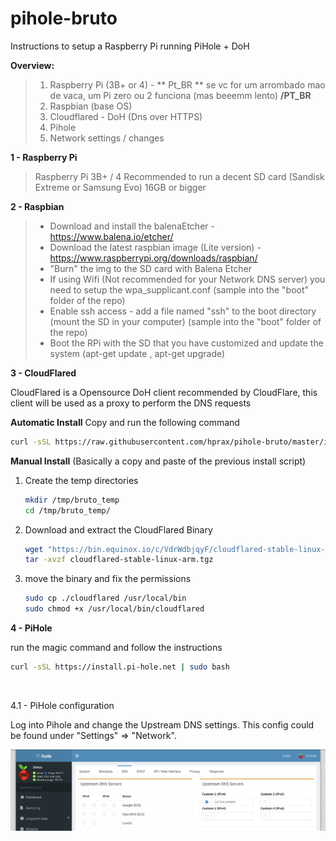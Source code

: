 # pihole-bruto
Instructions to setup a Raspberry Pi running PiHole + DoH

**Overview:**

> 1. Raspberry Pi (3B+ or 4) - ** Pt_BR ** se vc for um arrombado mao de vaca, um Pi zero ou 2 funciona (mas beeemm lento) **/PT_BR**
> 2. Raspbian (base OS)
> 3.  Cloudflared - DoH (Dns over HTTPS)
> 4.  Pihole
> 5.  Network settings / changes 

 

**1 - Raspberry Pi**
	

> Raspberry Pi 3B+ / 4
> Recommended to run a decent SD card (Sandisk Extreme or Samsung Evo) 16GB or bigger

  

**2 - Raspbian**

> - Download and install the balenaEtcher - https://www.balena.io/etcher/
> - Download the latest raspbian image (Lite version) - https://www.raspberrypi.org/downloads/raspbian/
> - "Burn" the img to the SD card with Balena Etcher
> - If using Wifi (Not recommended for your Network DNS server) you need to setup the wpa_supplicant.conf (sample into the "boot" folder of the repo)
> - Enable ssh access - add a file named "ssh" to the boot directory (mount the SD in your computer) (sample into the "boot" folder of the repo)
> - Boot the RPi with the SD that you have customized and update the system (apt-get update , apt-get upgrade)



**3 - CloudFlared**

CloudFlared is a Opensource DoH client recommended by CloudFlare, this client will be used as a proxy to perform the DNS requests 

**Automatic Install**
	Copy and run the following command

```bash
curl -sSL https://raw.githubusercontent.com/hprax/pihole-bruto/master/install/install_cloudflared | sudo bash
```



**Manual Install** (Basically a copy and paste of the previous install script)

1. Create the temp directories

   ```bash
   mkdir /tmp/bruto_temp
   cd /tmp/bruto_temp/
   ```

2. Download and extract the CloudFlared Binary

   ```bash
   wget "https://bin.equinox.io/c/VdrWdbjqyF/cloudflared-stable-linux-arm.tgz"
   tar -xvzf cloudflared-stable-linux-arm.tgz
   ```

3. move the binary and fix the permissions

   ```bash
   sudo cp ./cloudflared /usr/local/bin
   sudo chmod +x /usr/local/bin/cloudflared
   ```

   



**4 - PiHole**

run the magic command and follow the instructions

```bash
curl -sSL https://install.pi-hole.net | sudo bash
```

​	

4.1 - PiHole configuration

Log into Pihole and change the Upstream DNS settings. This config could be found under  "Settings" => "Network".

![PiHole Settings](https://github.com/hprax/pihole-bruto/blob/master/imgs/pi_settings.png?raw=true)


